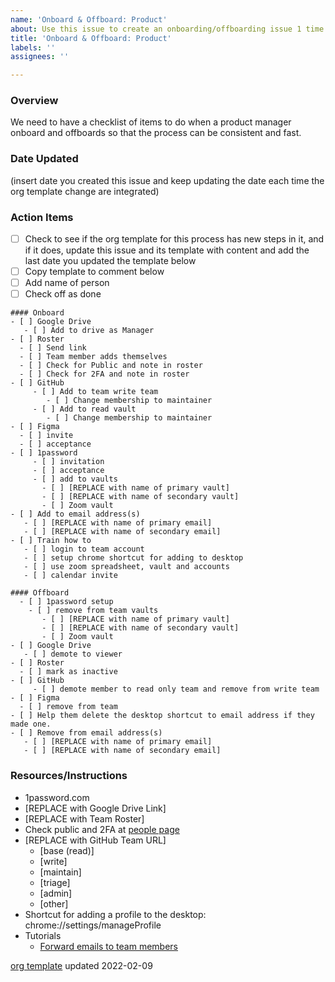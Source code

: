 ```yaml
---
name: 'Onboard & Offboard: Product'
about: Use this issue to create an onboarding/offboarding issue 1 time.
title: 'Onboard & Offboard: Product'
labels: ''
assignees: ''

---
```


### Overview
We need to have a checklist of items to do when a product manager onboard and offboards so that the process can be consistent and fast.

### Date Updated
(insert date you created this issue and keep updating the date each time the org template change are integrated)

### Action Items
- [ ] Check to see if the org template for this process has new steps in it, and if it does, update this  issue and its template with content and add the last date you updated the template below
- [ ] Copy template to comment below
- [ ] Add name of person
- [ ] Check off as done

```
#### Onboard
- [ ] Google Drive
   - [ ] Add to drive as Manager
- [ ] Roster
  - [ ] Send link
  - [ ] Team member adds themselves
  - [ ] Check for Public and note in roster
  - [ ] Check for 2FA and note in roster
- [ ] GitHub
     - [ ] Add to team write team
        - [ ] Change membership to maintainer
     - [ ] Add to read vault
        - [ ] Change membership to maintainer
- [ ] Figma
  - [ ] invite
  - [ ] acceptance
- [ ] 1password 
     - [ ] invitation
     - [ ] acceptance
     - [ ] add to vaults
       - [ ] [REPLACE with name of primary vault]
       - [ ] [REPLACE with name of secondary vault]
       - [ ] Zoom vault
- [ ] Add to email address(s)
   - [ ] [REPLACE with name of primary email]
   - [ ] [REPLACE with name of secondary email]
- [ ] Train how to 
   - [ ] login to team account
   - [ ] setup chrome shortcut for adding to desktop
   - [ ] use zoom spreadsheet, vault and accounts
   - [ ] calendar invite
```
```
#### Offboard
  - [ ] 1password setup
    - [ ] remove from team vaults
       - [ ] [REPLACE with name of primary vault]
       - [ ] [REPLACE with name of secondary vault]
       - [ ] Zoom vault
- [ ] Google Drive
   - [ ] demote to viewer
- [ ] Roster
  - [ ] mark as inactive
- [ ] GitHub
     - [ ] demote member to read only team and remove from write team
- [ ] Figma
  - [ ] remove from team
- [ ] Help them delete the desktop shortcut to email address if they made one.
- [ ] Remove from email address(s)
   - [ ] [REPLACE with name of primary email]
   - [ ] [REPLACE with name of secondary email]
```

### Resources/Instructions
- 1password.com
- [REPLACE with Google Drive Link]
- [REPLACE with Team Roster]
- Check public and 2FA at [people page](https://github.com/orgs/hackforla/people)
- [REPLACE with GitHub Team URL]
   - [base (read)]
   - [write]
   - [maintain]
   - [triage]
   - [admin]
   - [other]
- Shortcut for adding a profile to the desktop:  chrome://settings/manageProfile
- Tutorials
  - [Forward emails to team members](https://github.com/hackforla/product-management/wiki/Forward-emails-to-team-members)

[org template](https://raw.githubusercontent.com/hackforla/.github/main/.github/ISSUE_TEMPLATE/onboard---offboard--product.md) updated 2022-02-09
